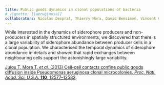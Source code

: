 ```yaml
---
title: Public goods dynamics in clonal populations of bacteria
# vignette: [[aeruginosa]]
collaborators: Nicolas Desprat, Thierry Mora, David Bensimon, Vincent Croquette
---
```


While interested in the dynamics of siderophore producers and non-producers in spatially structured environments, we discovered that there is a large variability of siderophore abundance between producer cells in a clonal population. We characterised the temporal dynamics of siderophore abundance in details and showed that rapid exchanges between neighbouring cells support the astonishingly large variability.

[<span class="co-first">Julou T</span>, <span class="co-first">Mora T</span>, *et al.* (2013) Cell-cell contacts confine public goods diffusion inside Pseudomonas aeruginosa clonal microcolonies. *Proc. Natl. Acad. Sci. U.S.A.* **110**, 12577–12582](http://dx.doi.org/10.1073/pnas.1301428110).
